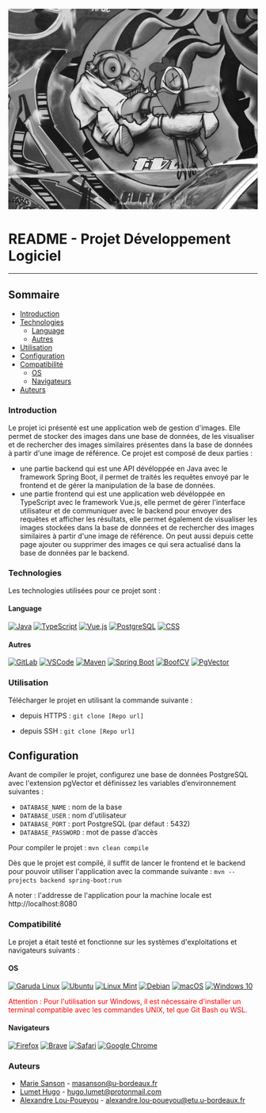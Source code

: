 <img src="banner.png"></img>
<h1>README - Projet Développement Logiciel</h1>
<hr></hr>

<h2>Sommaire</h2>

- [Introduction](#introduction)
- [Technologies](#technologies)
  - [Language](#language)
  - [Autres](#autres)
- [Utilisation](#utilisation)
- [Configuration](#configuration)
- [Compatibilité](#compatibilité)
  - [OS](#os)
  - [Navigateurs](#navigateurs)
- [Auteurs](#auteurs)


### Introduction

Le projet ici présenté est une application web de gestion d'images. Elle permet de stocker des images dans une base de données, de les visualiser et de rechercher des images similaires présentes dans la base de données à partir d'une image de référence.
Ce projet est composé de deux parties : 
- une partie backend qui est une API dévéloppée en Java avec le framework Spring Boot, il permet de traités les requêtes envoyé par le frontend et de gérer la manipulation de la base de données.
- une partie frontend qui est une application web dévéloppée en TypeScript avec le framework Vue.js, elle permet de gérer l'interface utilisateur et de communiquer avec le backend pour envoyer des requêtes et afficher les résultats, elle permet également de visualiser les images stockées dans la base de données et de rechercher des images similaires à partir d'une image de référence. On peut aussi depuis cette page ajouter ou supprimer des images ce qui sera actualisé dans la base de données par le backend.

### Technologies

Les technologies utilisées pour ce projet sont : 

#### Language

[![Java](https://img.shields.io/badge/Java_JDK17-ED8B00?style=for-the-badge&logo=openjdk&logoColor=white)](https://www.java.com/fr/) [![TypeScript](https://img.shields.io/badge/TypeScript-007ACC?style=for-the-badge&logo=typescript&logoColor=white)](https://www.typescriptlang.org/) [![Vue.js](https://img.shields.io/badge/Vue.js-4FC08D?style=for-the-badge&logo=vue-dot-js&logoColor=white)](https://vuejs.org/) [![PostgreSQL](https://img.shields.io/badge/PostgreSQL_42.7.1-336791?style=for-the-badge&logo=postgresql&logoColor=white)](https://www.postgresql.org/) [![CSS](https://img.shields.io/badge/CSS-1572B6?style=for-the-badge&logo=css3&logoColor=white)](https://developer.mozilla.org/fr/docs/Web/CSS)

#### Autres

[![GitLab](https://img.shields.io/badge/GitLab-FCA121?style=for-the-badge&logo=gitlab&logoColor=white)](https://gitlab.com/) [![VSCode](https://img.shields.io/badge/Visual_Studio_Code-0078D4?style=for-the-badge&logo=visual%20studio%20code&logoColor=white)](https://code.visualstudio.com/) [![Maven](https://img.shields.io/badge/Maven-C71A36?style=for-the-badge&logo=apache-maven&logoColor=white)](https://maven.apache.org/) [![Spring Boot](https://img.shields.io/badge/Spring_Boot_3.2.1-6DB33F?style=for-the-badge&logo=spring-boot&logoColor=white)](https://spring.io/projects/spring-boot) [![BoofCV](https://img.shields.io/badge/BoofCV_1.1.2-6CBB5A?style=for-the-badge)](https://boofcv.org/) [![PgVector](https://img.shields.io/badge/PgVector_0.1.4-336791?style=for-the-badge&logo=postgresql&logoColor=white)](https://example.com)


### Utilisation

Télécharger le projet en utilisant la commande suivante : 

- depuis HTTPS :
`git clone [Repo url]`

- depuis SSH :
`git clone [Repo url]`

## Configuration

Avant de compiler le projet, configurez une base de données PostgreSQL avec l'extension pgVector et définissez les variables d’environnement suivantes :

- `DATABASE_NAME` : nom de la base
- `DATABASE_USER` : nom d'utilisateur
- `DATABASE_PORT` : port PostgreSQL (par défaut : 5432)
- `DATABASE_PASSWORD` : mot de passe d’accès

Pour compiler le projet :
`mvn clean compile`

Dès que le projet est compilé, il suffit de lancer le frontend et le backend pour pouvoir utiliser l'application avec la commande suivante : 
`mvn --projects backend spring-boot:run`

A noter : l'addresse de l'application pour la machine locale est http://localhost:8080

### Compatibilité

Le projet a était testé et fonctionne sur les systèmes d'exploitations et navigateurs suivants : 

#### OS

[![Garuda Linux](https://img.shields.io/badge/Garuda_Linux-6A5ACD?style=for-the-badge&logo=arch-linux&logoColor=white)](https://garudalinux.org/) [![Ubuntu](https://img.shields.io/badge/Ubuntu-E95420?style=for-the-badge&logo=ubuntu&logoColor=white)](https://ubuntu.com/) [![Linux Mint](https://img.shields.io/badge/Linux_Mint-87CF3E?style=for-the-badge&logo=linux-mint&logoColor=white)](https://linuxmint.com/) [![Debian](https://img.shields.io/badge/Debian-A81D33?style=for-the-badge&logo=debian&logoColor=white)](https://www.debian.org/) [![macOS](https://img.shields.io/badge/macOS_12.7.3-000000?style=for-the-badge&logo=apple&logoColor=white)](https://www.apple.com/macos/) [![Windows 10](https://img.shields.io/badge/Windows_10_&_11-0066CC?style=for-the-badge&logo=windows&logoColor=white)](https://www.microsoft.com/windows/)

<p style="color:red">Attention : Pour l'utilisation sur Windows, il est nécessaire d'installer un terminal compatible avec les commandes UNIX, tel que Git Bash ou WSL.</p>

#### Navigateurs

[![Firefox](https://img.shields.io/badge/Firefox-FF7139?style=for-the-badge&logo=firefox-browser&logoColor=white)](https://www.mozilla.org/firefox/) [![Brave](https://img.shields.io/badge/Brave-FB542B?style=for-the-badge&logo=brave&logoColor=white)](https://brave.com/) [![Safari](https://img.shields.io/badge/Safari-0066CC?style=for-the-badge&logo=safari&logoColor=white)](https://www.apple.com/safari/) [![Google Chrome](https://img.shields.io/badge/Google_Chrome-4285F4?style=for-the-badge&logo=google-chrome&logoColor=white)](https://www.google.com/chrome/)

### Auteurs

- [Marie Sanson]() - masanson@u-bordeaux.fr 
- [Lumet Hugo](https://github.com/Alhmass) - hugo.lumet@protonmail.com
- [Alexandre Lou-Poueyou](https://github.com/AlexLoup33) - alexandre.lou-poueyou@etu.u-bordeaux.fr
